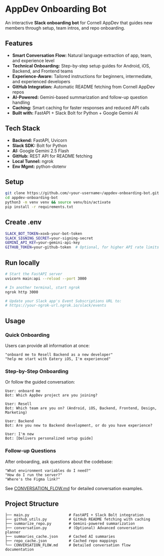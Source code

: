 # AppDev Onboarding Bot

An interactive **Slack onboarding bot** for Cornell AppDev that guides new members through setup, team intros, and repo onboarding.

## Features
- **Smart Conversation Flow:** Natural language extraction of app, team, and experience level
- **Technical Onboarding:** Step-by-step setup guides for Android, iOS, Backend, and Frontend teams
- **Experience-Aware:** Tailored instructions for beginners, intermediate, and experienced developers
- **GitHub Integration:** Automatic README fetching from Cornell AppDev repos
- **AI-Powered:** Gemini-based summarization and follow-up question handling
- **Caching:** Smart caching for faster responses and reduced API calls
- **Built with:** FastAPI + Slack Bolt for Python + Google Gemini AI

## Tech Stack
- **Backend:** FastAPI, Uvicorn  
- **Slack SDK:** Bolt for Python  
- **AI:** Google Gemini 2.5 Flash
- **GitHub:** REST API for README fetching
- **Local Tunnel:** ngrok  
- **Env Mgmt:** python-dotenv  

## Setup
```bash
git clone https://github.com/<your-username>/appdev-onboarding-bot.git
cd appdev-onboarding-bot
python3 -m venv venv && source venv/bin/activate
pip install -r requirements.txt
```

## Create .env
```bash
SLACK_BOT_TOKEN=xoxb-your-bot-token
SLACK_SIGNING_SECRET=your-signing-secret
GEMINI_API_KEY=your-gemini-api-key
GITHUB_TOKEN=your-github-token  # Optional, for higher API rate limits
```

## Run locally
```bash
# Start the FastAPI server
uvicorn main:api --reload --port 3000

# In another terminal, start ngrok
ngrok http 3000

# Update your Slack app's Event Subscriptions URL to:
# https://your-ngrok-url.ngrok.io/slack/events
```

## Usage

### Quick Onboarding
Users can provide all information at once:
```
"onboard me to Resell Backend as a new developer"
"help me start with Eatery iOS, I'm experienced"
```

### Step-by-Step Onboarding
Or follow the guided conversation:
```
User: onboard me
Bot: Which AppDev project are you joining?

User: Resell
Bot: Which team are you on? (Android, iOS, Backend, Frontend, Design, Marketing)

User: Backend
Bot: Are you new to Backend development, or do you have experience?

User: I'm new
Bot: [Delivers personalized setup guide]
```

### Follow-up Questions
After onboarding, ask questions about the codebase:
```
"What environment variables do I need?"
"How do I run the server?"
"Where's the Figma link?"
```

See [CONVERSATION_FLOW.md](./CONVERSATION_FLOW.md) for detailed conversation examples.

## Project Structure
```
├── main.py                  # FastAPI + Slack Bolt integration
├── github_utils.py          # GitHub README fetching with caching
├── summarize_repo.py        # Gemini-powered summarization
├── conversation.py          # (Optional) Advanced conversation planner
├── summaries_cache.json     # Cached AI summaries
├── repo_cache.json          # Cached repo mappings
└── CONVERSATION_FLOW.md     # Detailed conversation flow documentation
```
